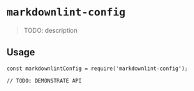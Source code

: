 <!--
 * @Author: Nintendo
 * @Date: 2024-08-01 09:49:32
 * @LastEditors: Nintendo
 * @LastEditTime: 2024-08-01 10:43:00
 * @Description: 
-->
# `markdownlint-config`

> TODO: description

## Usage

```<!--lang:javascript-->
const markdownlintConfig = require('markdownlint-config');

// TODO: DEMONSTRATE API
```
